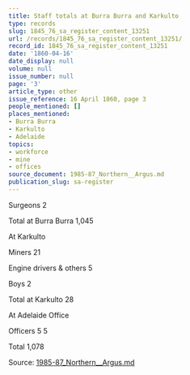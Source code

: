 ```yaml
---
title: Staff totals at Burra Burra and Karkulto
type: records
slug: 1845_76_sa_register_content_13251
url: /records/1845_76_sa_register_content_13251/
record_id: 1845_76_sa_register_content_13251
date: '1860-04-16'
date_display: null
volume: null
issue_number: null
page: '3'
article_type: other
issue_reference: 16 April 1860, page 3
people_mentioned: []
places_mentioned:
- Burra Burra
- Karkulto
- Adelaide
topics:
- workforce
- mine
- offices
source_document: 1985-87_Northern__Argus.md
publication_slug: sa-register
---
```


Surgeons	2

Total at Burra Burra		1,045

At Karkulto

Miners	21

Engine drivers & others	5

Boys	2

Total at Karkulto		28

At Adelaide Office

Officers	5	5

Total		1,078

Source: [1985-87_Northern__Argus.md](/downloads/markdown/1985-87_Northern__Argus.md)
